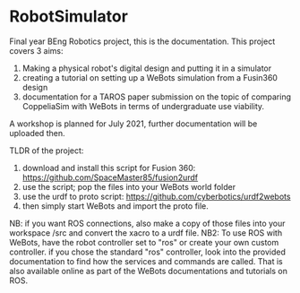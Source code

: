 # RobotSimulator
Final year BEng Robotics project, this is the documentation.
This project covers 3 aims:

1) Making a physical robot's digital design and putting it in a simulator
2) creating a tutorial on setting up a WeBots simulation from a Fusin360 design
3) documentation for a TAROS paper submission on the topic of comparing CoppeliaSim with WeBots in terms of undergraduate use viability.


A workshop is planned for July 2021, further documentation will be uploaded then.


TLDR of the project:

1) download and install this script for Fusion 360: https://github.com/SpaceMaster85/fusion2urdf
2) use the script; pop the files into your WeBots world folder
3) use the urdf to proto script: https://github.com/cyberbotics/urdf2webots
4) then simply start WeBots and import the proto file.

NB: if you want ROS connections, also make a copy of those files into your workspace /src and convert the xacro to a urdf file.
NB2: To use ROS with WeBots, have the robot controller set to "ros" or create your own custom controller. if you chose the standard "ros" controller, look into the provided documentation to find how the services and commands are called. That is also available online as part of the WeBots documentations and tutorials on ROS.
